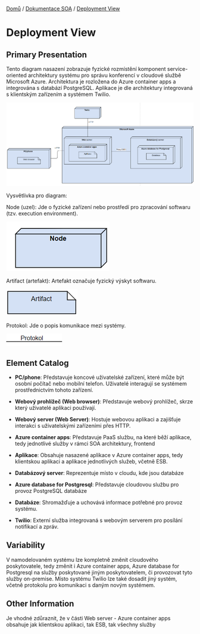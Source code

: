 [Domů](/README.md) / [Dokumentace SOA](/Dokumentace/SOA/README.md) / [Deployment View](/Dokumentace/SOA/pages/deployment-view.md)

# Deployment View

## Primary Presentation

Tento diagram nasazení zobrazuje fyzické rozmístění komponent service-oriented architektury systému pro správu konferencí v cloudové službě Microsoft Azure. Architektura je rozložena do Azure container apps a integrována s databází PostgreSQL. Aplikace je dle architektury integrovaná s klientským zařízením a systémem Twilio.

![Deployment diagram](../assets/soa-deployment-diagram.png)

Vysvětlivka pro diagram:

Node (uzel): Jde o fyzické zařízení nebo prostředí pro zpracování softwaru (tzv. execution environment).

![Node](../assets/deployment-1.png)

Artifact (artefakt): Artefakt označuje fyzický výskyt softwaru.

![Artifact](../assets/deployment-2.png)

Protokol: Jde o popis komunikace mezi systémy.

![Protocol](../assets/deployment-3.png)

## Element Catalog

- **PC/phone**: Představuje koncové uživatelské zařízení, které může být osobní počítač nebo mobilní telefon. Uživatelé interagují se systémem prostřednictvím tohoto zařízení.

- **Webový prohlížeč (Web browser)**: Představuje webový prohlížeč, skrze který uživatelé aplikaci používají.
  
- **Webový server (Web Server)**: Hostuje webovou aplikaci a zajišťuje interakci s uživatelskými zařízeními přes HTTP.

- **Azure container apps**: Představuje PaaS službu, na které běží aplikace, tedy jednotlivé služby v rámci SOA architektury, frontend

- **Aplikace**: Obsahuje nasazené aplikace v Azure container apps, tedy klientskou aplikaci a aplikace jednotlivých služeb, včetně ESB.

- **Databázový server**: Reprezentuje místo v cloudu, kde jsou databáze

- **Azure database for Postgresql**: Představuje cloudovou službu pro provoz PostgreSQL databáze

- **Databáze**: Shromažďuje a uchovává informace potřebné pro provoz systému.

- **Twilio**: Externí služba integrovaná s webovým serverem pro posílání notifikací a zpráv.



## Variability
V namodelovaném systému lze kompletně změnit cloudového poskytovatele, tedy změnit i Azure container apps, Azure database for Postgresql na služby poskytované jiným poskytovatelem, či provozovat tyto služby on-premise. Místo systému Twilio lze také dosadit jiný systém, včetně protokolu pro komunikaci s daným novým systémem.

## Other Information
Je vhodné zdůraznit, že v části Web server - Azure container apps obsahuje jak klientskou aplikaci, tak ESB, tak všechny služby
